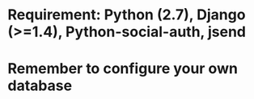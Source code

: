 # Requirement:     Python (2.7), Django (>=1.4), Python-social-auth, jsend
# Remember to configure your own database
